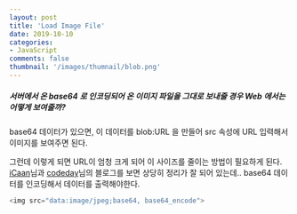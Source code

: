 ```yaml
---
layout: post
title: 'Load Image File'
date: 2019-10-10
categories:
- JavaScript
comments: false
thumbnail: '/images/thumnail/blob.png'
---
```


##### 서버에서 온 base64 로 인코딩되어 온 이미지 파일을 그대로 보내줄 경우 Web 에서는 어떻게 보여줄까?

base64 데이터가 있으면, 이 데이터를 blob:URL 을 만들어 src 속성에 URL 입력해서 이미지를 보여주면 된다.

그런데 이렇게 되면 URL이 엄청 크게 되어 이 사이즈를 줄이는 방법이 필요하게 된다.
[iCaan][icaan]님과 [codeday][codeday]님의 블로그를 보면 상당히 정리가 잘 되어 있는데.. base64 데이터를 인코딩해서 데이터를 출력해야한다.

```js
<img src="data:image/jpeg;base64, base64_encode">
```

[icaan]: http://blog.naver.com/PostView.nhn?blogId=loverman85&logNo=221114631019&categoryNo=11&parentCategoryNo=0&viewDate=&currentPage=1&postListTopCurrentPage=1&from=search
[codeday]: https://codeday.me/ko/qa/20190306/7131.html
